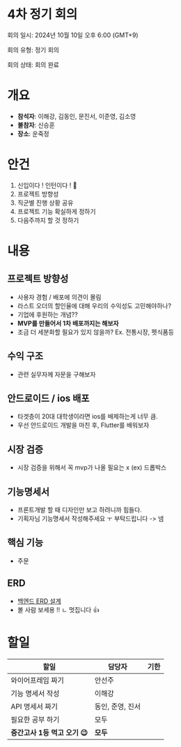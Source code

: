 # 4차 정기 회의

회의 일시: 2024년 10월 10일 오후 6:00 (GMT+9)

회의 유형: 정기 회의

회의 상태: 회의 완료

# 개요

- **참석자**: 이해강, 김동인, 문진서, 이준영, 김소영
- **불참자**: 신승훈
- **장소**: 운죽정

# 안건

1. 신입이다 ! 인턴이다 ! 🥳
2. 프로젝트 방향성
3. 직군별 진행 상황 공유
4. 프로젝트 기능 확실하게 정하기
5. 다음주까지 할 것 정하기

# 내용
## 프로젝트 방향성
- 사용자 경험 / 배포에 의견이 몰림
- 라스트 오더의 할인율에 대해 우리의 수익성도 고민해야하나?
- 기업에 후원하는 개념??
- **MVP를 만들어서 1차 배포까지는 해보자**
- 조금 더 세분화할 필요가 있지 않을까? Ex. 전통시장, 펫식품등

## 수익 구조
- 관련 실무자께 자문을 구해보자

## 안드로이드 / ios 배포
- 타겟층이 20대 대학생이라면 ios를 배제하는게 너무 큼.
- 우선 안드로이드 개발을 마친 후, Flutter를 배워보자

## 시장 검증
- 시장 검증을 위해서 꼭 mvp가 나올 필요는 x (ex) 드롭박스

## 기능명세서
- 프론트개발 할 때 디자인만 보고 하려니까 힘들다.
- 기획자님 기능명세서 작성해주세요 ㅜ 부탁드립니다 -> 넴

## 핵심 기능
- 주문


## ERD
- [백엔드 ERD 설계](https://www.erdcloud.com/d/KzJDyWWK34MgyFYYq)
- 볼 사람 보세용 !!
  ㄴ 멋집니다 👍

# 할일

| 할일 | **담당자** | **기한** |
| --- | --- | --- |
| 와이어프레임 짜기 | 안선주 |  |
| 기능 명세서 작성 | 이해강 |  |
| API 명세서 짜기 | 동인, 준영, 진서 |  |
| 필요한 공부 하기 | 모두 |  |
| **중간고사 1등 먹고 오기 😉** | **모두** |  |
